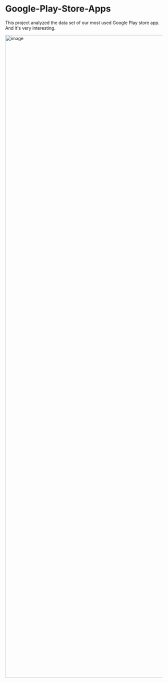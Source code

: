 # Google-Play-Store-Apps
This project analyzed the data set of our most used Google Play store app. And it's very interesting.


<img width="2048" alt="image" src="https://user-images.githubusercontent.com/95611906/200525160-ab037b60-6542-4f68-ab18-3fb852409a8a.png">
